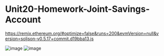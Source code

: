 # Unit20-Homework-Joint-Savings-Account

https://remix.ethereum.org/#optimize=false&runs=200&evmVersion=null&version=soljson-v0.5.17+commit.d19bba13.js

![image](https://user-images.githubusercontent.com/105613478/197447031-77aa7701-883a-4e1d-b02a-f2d479fa1e7f.png)
![image](https://user-images.githubusercontent.com/105613478/197447092-39d4ee42-db2a-4c95-b142-00152f47f72d.png)

